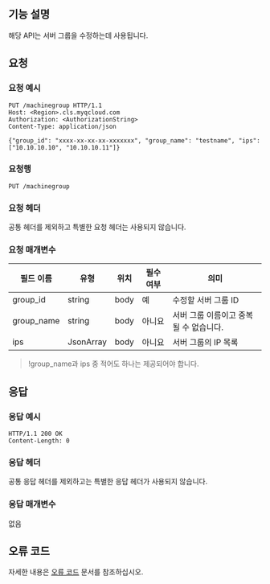 ## 기능 설명

해당 API는 서버 그룹을 수정하는데 사용됩니다.

## 요청

### 요청 예시

```
PUT /machinegroup HTTP/1.1
Host: <Region>.cls.myqcloud.com
Authorization: <AuthorizationString>
Content-Type: application/json

{"group_id": "xxxx-xx-xx-xx-xxxxxxx", "group_name": "testname", "ips": ["10.10.10.10", "10.10.10.11"]}
```

### 요청행

```
PUT /machinegroup
```

### 요청 헤더

공통 헤더를 제외하고 특별한 요청 헤더는 사용되지 않습니다.

### 요청 매개변수

| 필드 이름        |  유형  | 위치  | 필수 여부 |      의미                       |
|--------------|--------|------|---------|--------------------------------|
| group_id     | string | body | 예      |수정할 서버 그룹 ID                |
| group_name   | string | body | 아니요      |서버 그룹 이름이고 중복될 수 없습니다.             |
| ips          | JsonArray| body | 아니요      |서버 그룹의 IP 목록                  |


>!group_name과 ips 중 적어도 하나는 제공되어야 합니다.

## 응답

### 응답 예시

```
HTTP/1.1 200 OK
Content-Length: 0

```

### 응답 헤더

공통 응답 헤더를 제외하고는 특별한 응답 헤더가 사용되지 않습니다.

### 응답 매개변수

없음

## 오류 코드

자세한 내용은 [오류 코드](https://cloud.tencent.com/document/product/614/12402) 문서를 참조하십시오.


